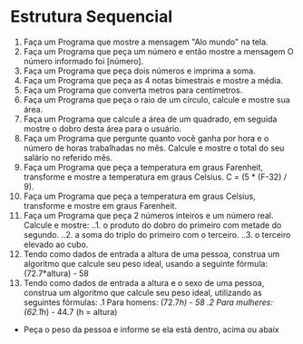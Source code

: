 # Estrutura Sequencial
1. Faça um Programa que mostre a mensagem "Alo mundo" na tela.
2. Faça um Programa que peça um número e então mostre a mensagem O número informado foi [número].
3. Faça um Programa que peça dois números e imprima a soma.
4. Faça um Programa que peça as 4 notas bimestrais e mostre a média.
5. Faça um Programa que converta metros para centímetros.
6. Faça um Programa que peça o raio de um círculo, calcule e mostre sua área.
7. Faça um Programa que calcule a área de um quadrado, em seguida mostre o dobro desta área para o usuário.
8. Faça um Programa que pergunte quanto você ganha por hora e o número de horas trabalhadas no mês. Calcule e mostre o total do seu salário no referido mês.
9. Faça um Programa que peça a temperatura em graus Farenheit, transforme e mostre a temperatura em graus Celsius.
   C = (5 * (F-32) / 9).
10. Faça um Programa que peça a temperatura em graus Celsius, transforme e mostre em graus Farenheit.
11. Faça um Programa que peça 2 números inteiros e um número real. Calcule e mostre:
..1. o produto do dobro do primeiro com metade do segundo.
..2. a soma do triplo do primeiro com o terceiro.
..3. o terceiro elevado ao cubo.
12. Tendo como dados de entrada a altura de uma pessoa, construa um algoritmo que calcule seu peso ideal, usando a seguinte fórmula: (72.7*altura) - 58
13. Tendo como dados de entrada a altura e o sexo de uma pessoa, construa um algoritmo que calcule seu peso ideal, utilizando as seguintes fórmulas:
.1 Para homens: (72.7*h) - 58
.2 Para mulheres: (62.1*h) - 44.7 (h = altura)
* Peça o peso da pessoa e informe se ela está dentro, acima ou abaix
